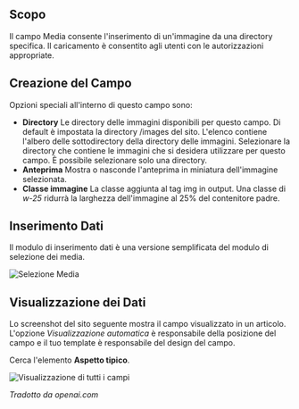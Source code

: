 <!-- Filename: J3.x:Adding_custom_fields/Media_Field / Display title: Campo Multimediale  -->

## Scopo

Il campo Media consente l'inserimento di un'immagine da una directory specifica. Il caricamento è consentito agli utenti con le autorizzazioni appropriate.

## Creazione del Campo

Opzioni speciali all'interno di questo campo sono:

- **Directory** Le directory delle immagini disponibili per questo campo. Di default è impostata la directory /images del sito. L'elenco contiene l'albero delle sottodirectory della directory delle immagini. Selezionare la directory che contiene le immagini che si desidera utilizzare per questo campo. È possibile selezionare solo una directory.
- **Anteprima** Mostra o nasconde l'anteprima in miniatura dell'immagine selezionata.
- **Classe immagine** La classe aggiunta al tag img in output. Una classe di *w-25* ridurrà la larghezza dell'immagine al 25% del contenitore padre.

## Inserimento Dati

Il modulo di inserimento dati è una versione semplificata del modulo di selezione dei media.

![Selezione Media](../../../en/images/fields/fields-media-entry.png "Selezione Media")

## Visualizzazione dei Dati

Lo screenshot del sito seguente mostra il campo visualizzato in un articolo. L'opzione *Visualizzazione automatica* è responsabile della posizione del campo e il tuo template è responsabile del design del campo.

Cerca l'elemento **Aspetto tipico**.

![Visualizzazione di tutti i campi](../../../en/images/fields/fields-display.png "Visualizzazione dei campi")

*Tradotto da openai.com*

